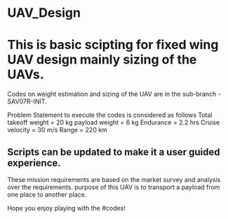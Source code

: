 # UAV_Design
# This is basic scipting for fixed wing UAV design mainly sizing of the UAVs. 

Codes on weight estimation and sizing of the UAV are in the sub-branch - SAV07R-INIT.

Problem Statement to execute the codes is considered as follows
Total takeoff weight = 20 kg
payload weight = 6 kg
Endurance = 2.2 hrs
Cruise velocity = 30 m/s
Range = 220 km

## Scripts can be updated to make it a user guided experience.

These mission requirements are based on the market survey and analysis over the requirements. 
purpose of this UAV is to transport a payload from one place to another place.

Hope you enjoy playing with the #codes!
